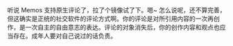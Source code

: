 <p>听说 Memos 支持原生评论了，拉了个镜像试了下。嗯~ 怎么说呢，还不算完善，但这确实是正统的社交软件的评论方式啊。你的评论是对所引用内容的一次再创作，是一次自主的自由意志的表达。评论的对象消失后，你的创作内容和观点也应当存在。成年人要对自己说过的话负责。</p>